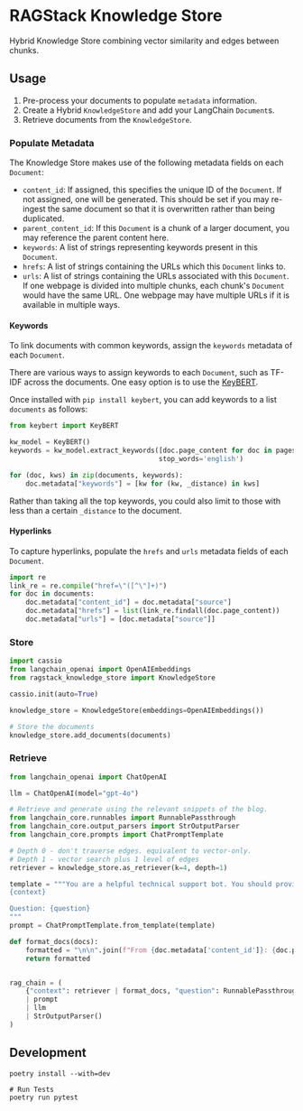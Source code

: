 # RAGStack Knowledge Store

Hybrid Knowledge Store combining vector similarity and edges between chunks.

## Usage

1. Pre-process your documents to populate `metadata` information.
1. Create a Hybrid `KnowledgeStore` and add your LangChain `Document`s.
1. Retrieve documents from the `KnowledgeStore`.

### Populate Metadata

The Knowledge Store makes use of the following metadata fields on each `Document`:

- `content_id`: If assigned, this specifies the unique ID of the `Document`.
  If not assigned, one will be generated.
  This should be set if you may re-ingest the same document so that it is overwritten rather than being duplicated.
- `parent_content_id`: If this `Document` is a chunk of a larger document, you may reference the parent content here.
- `keywords`: A list of strings representing keywords present in this `Document`.
- `hrefs`: A list of strings containing the URLs which this `Document` links to.
- `urls`: A list of strings containing the URLs associated with this `Document`.
  If one webpage is divided into multiple chunks, each chunk's `Document` would have the same URL.
  One webpage may have multiple URLs if it is available in multiple ways.

#### Keywords

To link documents with common keywords, assign the `keywords` metadata of each `Document`.

There are various ways to assign keywords to each `Document`, such as TF-IDF across the documents.
One easy option is to use the [KeyBERT](https://maartengr.github.io/KeyBERT/index.html).

Once installed with `pip install keybert`, you can add keywords to a list `documents` as follows:

```python
from keybert import KeyBERT

kw_model = KeyBERT()
keywords = kw_model.extract_keywords([doc.page_content for doc in pages],
                                     stop_words='english')

for (doc, kws) in zip(documents, keywords):
    doc.metadata["keywords"] = [kw for (kw, _distance) in kws]
```

Rather than taking all the top keywords, you could also limit to those with less than a certain `_distance` to the document.

#### Hyperlinks

To capture hyperlinks, populate the `hrefs` and `urls` metadata fields of each `Document`.

```python
import re
link_re = re.compile("href=\"([^\"]+)")
for doc in documents:
    doc.metadata["content_id"] = doc.metadata["source"]
    doc.metadata["hrefs"] = list(link_re.findall(doc.page_content))
    doc.metadata["urls"] = [doc.metadata["source"]]
```

### Store

```python
import cassio
from langchain_openai import OpenAIEmbeddings
from ragstack_knowledge_store import KnowledgeStore

cassio.init(auto=True)

knowledge_store = KnowledgeStore(embeddings=OpenAIEmbeddings())

# Store the documents
knowledge_store.add_documents(documents)
```

### Retrieve

```python
from langchain_openai import ChatOpenAI

llm = ChatOpenAI(model="gpt-4o")

# Retrieve and generate using the relevant snippets of the blog.
from langchain_core.runnables import RunnablePassthrough
from langchain_core.output_parsers import StrOutputParser
from langchain_core.prompts import ChatPromptTemplate

# Depth 0 - don't traverse edges. equivalent to vector-only.
# Depth 1 - vector search plus 1 level of edges
retriever = knowledge_store.as_retriever(k=4, depth=1)

template = """You are a helpful technical support bot. You should provide complete answers explaining the options the user has available to address their problem. Answer the question based only on the following context:
{context}

Question: {question}
"""
prompt = ChatPromptTemplate.from_template(template)

def format_docs(docs):
    formatted = "\n\n".join(f"From {doc.metadata['content_id']}: {doc.page_content}" for doc in docs)
    return formatted


rag_chain = (
    {"context": retriever | format_docs, "question": RunnablePassthrough()}
    | prompt
    | llm
    | StrOutputParser()
)
```

## Development

```shell
poetry install --with=dev

# Run Tests
poetry run pytest
```